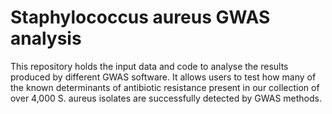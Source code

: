 # Staphylococcus aureus GWAS analysis

This repository holds the input data and code to analyse the results produced by different GWAS software. It allows users to test how many of the known determinants of antibiotic resistance present in our collection of over 4,000 S. aureus isolates are successfully detected by GWAS methods. 
